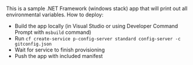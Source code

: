 This is a sample .NET Framework (windows stack) app that will print out all environmental variables. How to deploy:

- Build the app locally (in Visual Studio or using Developer Command Prompt with `msbuild` command)
- Run `cf create-service p-config-server standard config-server -c gitconfig.json`
- Wait for service to finish provisioning
- Push the app with included manifest